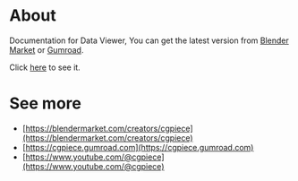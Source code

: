 # About

Documentation for Data Viewer, You can get the latest version from [Blender Market](https://blendermarket.com/creators/cgpiece) or [Gumroad](https://cgpiece.gumroad.com/).

Click [here](https://leroy-x.github.io/data-viewer-docs/) to see it.

# See more

- [https://blendermarket.com/creators/cgpiece](https://blendermarket.com/creators/cgpiece)
- [https://cgpiece.gumroad.com](https://cgpiece.gumroad.com)
- [https://www.youtube.com/@cgpiece](https://www.youtube.com/@cgpiece)
